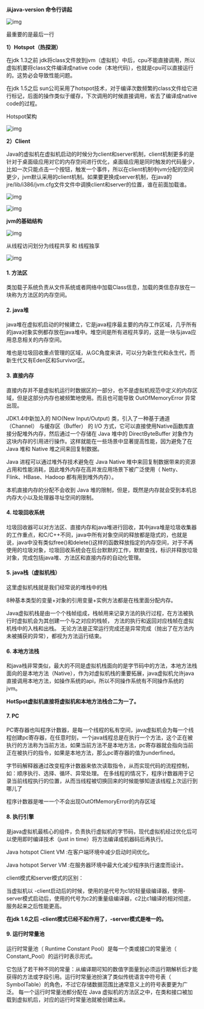 **从java-version 命令行讲起**

![img](http://pcc.huitogo.club/8bd07b701443f036ef7e2ed16050be45)



最重要的是最后一行

**1）Hotspot（热探测）**

在jdk 1.3之前 jdk将class文件放到jvm（虚拟机）中后，cpu不能直接调用，所以虚拟机要将class文件编译成native code（本地代码），也就是cpu可以直接运行的。这势必会导致性能问题。

在jdk 1.5之后 sun公司采用了hotspot技术，对于编译次数频繁的class文件给它进行标记，后面的操作类似于缓存，下次调用的时候直接调用，省去了编译成native code的过程。



Hotspot架构

![img](http://pcc.huitogo.club/9c73ca4c45b3e2d790edb819f7977f26)



**2）Client**

Java的虚拟机在虚拟机启动的时候分为client和server机制，client机制更多的是针对于桌面级应用对它的内存空间进行优化，桌面级应用是同时触发的代码量少，比如一次只能点击一个按钮，触发一个事件，所以在client机制中jvm分配的空间更少，jvm默认采用的client机制。如果要更换成server机制，在java的jre/lib/i386/jvm.cfg文件文件中调换client和server的位置，谁在前面加载谁。



![img](http://pcc.huitogo.club/94d22ca16e5f660412dc5b4bc53dbe3f)



![img](http://pcc.huitogo.club/5c284defdb120f6ac102a7b4529670a2)



**jvm的基础结构**

![img](http://pcc.huitogo.club/759a83d7f99e71fd8d3a4af905999fc4)



从线程访问划分为线程共享 和 线程独享

![img](http://pcc.huitogo.club/6f27a170f12aef7b866643465db4337d)



#### 1. 方法区

类加载子系统负责从文件系统或者网络中加载Class信息，加载的类信息存放在一块称为方法区的内存空间。



#### 2. java堆

java堆在虚拟机启动的时候建立，它是java程序最主要的内存工作区域，几乎所有的java对象实例都存放在java堆中。堆空间是所有进程共享的，这是一块与java应用息息相关的内存空间。

堆也是垃圾回收重点管理的区域，从GC角度来讲，可以分为新生代和永生代，而新生代又有Eden区和Survivor区。



#### 3. 直接内存

直接内存并不是虚拟机运行时数据区的一部分，也不是虚拟机规范中定义的内存区域，但是这部分内存也被频繁地使用。而且也可能导致 OutOfMemoryError 异常出现。

JDK1.4中新加入的 NIO(New Input/Output) 类，引入了一种基于通道（Channel） 与缓存区（Buffer） 的 I/O 方式，它可以直接使用Native函数库直接分配堆外内存，然后通过一个存储在 Java 堆中的 DirectByteBuffer 对象作为这块内存的引用进行操作。这样就能在一些场景中显著提高性能，因为避免了在 Java 堆和 Native 堆之间来回复制数据。

Java 进程可以通过堆外存技术避免在 Java Native 堆中来回复制数据带来的资源占用和性能消耗，因此堆外内存在高并发应用场景下被广泛使用（ Netty、Flink、HBase、Hadoop 都有用到堆外内存）。

本机直接内存的分配不会收到 Java 堆的限制，但是，既然是内存就会受到本机总内存大小以及处理器寻址空间的限制。



#### 4. 垃圾回收系统

垃圾回收器可以对方法区、直接内存和java堆进行回收，其中java堆是垃圾收集器的工作重点，和C/C++不同，java中所有对象空间的释放都是隐式的，也就是说，java中没有类似free()和delete()这样的函数释放指定的内存空间，对于不再使用的垃圾对象，垃圾回收系统会在后台默默的工作，默默查找，标识并释放垃圾对象，完成包括java堆、方法区和直接内存的自动化管理。



#### 5. java栈（虚拟机栈）

这里虚拟机栈就是我们经常说的堆栈中的栈

8种基本类型的变量+对象的引用变量+实例方法都是在栈里面分配内存。

Java虚拟机栈是由一个个栈帧组成，栈帧用来记录方法的执行过程，在方法被执行时虚拟机会为其创建一个与之对应的栈帧， 方法的执行和返回对应栈帧在虚拟机栈中的入栈和出栈。 无论方法是正常运行完成还是异常完成（抛出了在方法内未被捕获的异常），都视为方法运行结束。



#### 6. 本地方法栈

和java栈非常类似，最大的不同是虚拟机栈面向的是字节码中的方法，本地方法栈面向的是本地方法（Native），作为对虚拟机栈的重要拓展，java虚拟机允许java直接调用本地方法，如操作系统的api，所以不同操作系统有不同操作系统的jvm。

**HotSpot虚拟机直接将虚拟机和本地方法栈合二为一了。**



#### 7. PC

PC寄存器也叫程序计数器，是每一个线程的私有空间，java虚拟机会为每一个线程创建pc寄存器，在任意时刻，一个java线程总是在执行一个方法，这个正在被执行的方法称为当前方法，如果当前方法不是本地方法，pc寄存器就会指向当前正在被执行的指令，如果是本地方法，那么pc寄存器的值为underfined。

字节码解释器通过改变程序计数器来依次读取指令，从而实现代码的流程控制，如：顺序执行、选择、循环、异常处理。 在多线程的情况下，程序计数器用于记录当前线程执行的位置，从而当线程被切换回来的时候能够知道该线程上次运行到哪儿了

程序计数器是唯一一个不会出现OutOfMemoryError的内存区域



#### 8. 执行引擎

是java虚拟机最核心的组件，负责执行虚拟机的字节码，现代虚拟机经过优化后可以使用即时编译技术（just in time）将方法编译成机器码后再执行。

Java hotspot Client VM :在客户端环境中减少启动时间优化。

Java hotspot Server VM :在服务器环境中最大化减少程序执行速度而设计。



client模式和server模式的区别：

当虚拟机以 -client启动后的时候，使用的是代号为c1的轻量级编译器，使用-server模式启动后，使用的代号为c2的重量级编译器，c2比c1编译的相对彻底，服务起来之后性能更高。

**在jdk 1.6之后 -client模式已经不起作用了，-server模式是唯一的。**



#### 9. 运行时常量池

运行时常量池（ Runtime Constant Pool）是每一个类或接口的常量池（ Constant_Pool）的运行时表示形式。

它包括了若干种不同的常量：从编译期可知的数值字面量到必须运行期解析后才能获得的方法或字段引用。运行时常量池扮演了类似传统语言中符号表（ SymbolTable）的角色，不过它存储数据范围比通常意义上的符号表要更为广泛。 每一个运行时常量池都分配在 Java 虚拟机的方法区之中，在类和接口被加载到虚拟机后，对应的运行时常量池就被创建出来。



